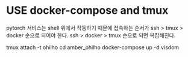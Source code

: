 # USE docker-compose and tmux

pytorch 서비스는 shell 위에서 작동하기 때문에 접속하는 순서가
ssh > tmux > docker 순으로 되어야 한다.
ssh > docker > tmux 순으로 되면 복잡해진다.

tmux attach -t ohilho
cd amber_ohilho
docker-compose up -d visdom
